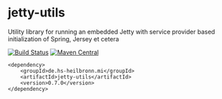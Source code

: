 # jetty-utils
Utility library for running an embedded Jetty with service provider based initialization of Spring, Jersey et cetera

[![Build Status](https://travis-ci.org/hhund/jetty-utils.svg?branch=master)](https://travis-ci.org/hhund/jetty-utils)
[![Maven Central](https://maven-badges.herokuapp.com/maven-central/de.hs-heilbronn.mi/jetty-utils/badge.svg)](https://maven-badges.herokuapp.com/maven-central/de.hs-heilbronn.mi/jetty-utils)

```
<dependency>
    <groupId>de.hs-heilbronn.mi</groupId>
    <artifactId>jetty-utils</artifactId>
    <version>0.7.0</version>
</dependency>
```
